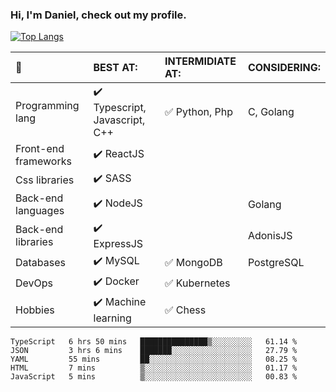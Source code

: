 ### Hi, I'm Daniel, check out my profile.
[![Top Langs](https://github-readme-stats.vercel.app/api/top-langs/?username=DanielRomeo&layout=compact)](https://github.com/anuraghazra/github-readme-stats)


:large_blue_circle: | BEST AT: | INTERMIDIATE AT: | CONSIDERING:
:------------ | :-------------| :-------------| :-------------
Programming lang | :heavy_check_mark: Typescript, Javascript, C++ | :white_check_mark: Python, Php | C, Golang
Front-end frameworks| :heavy_check_mark: ReactJS |  |
Css libraries | :heavy_check_mark:  SASS | |
Back-end languages| :heavy_check_mark: NodeJS | | Golang
Back-end libraries |:heavy_check_mark: ExpressJS| | AdonisJS
Databases | :heavy_check_mark: MySQL |  :white_check_mark: MongoDB | PostgreSQL
DevOps | :heavy_check_mark: Docker | :white_check_mark: Kubernetes
Hobbies | :heavy_check_mark: Machine learning | :white_check_mark: Chess

<!--START_SECTION:waka-->
```text
TypeScript   6 hrs 50 mins   ███████████████▒░░░░░░░░░   61.14 % 
JSON         3 hrs 6 mins    ███████░░░░░░░░░░░░░░░░░░   27.79 % 
YAML         55 mins         ██░░░░░░░░░░░░░░░░░░░░░░░   08.25 % 
HTML         7 mins          ▒░░░░░░░░░░░░░░░░░░░░░░░░   01.17 % 
JavaScript   5 mins          ▒░░░░░░░░░░░░░░░░░░░░░░░░   00.83 % 
```
<!--END_SECTION:waka-->
